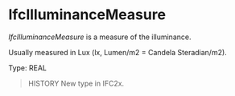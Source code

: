 # IfcIlluminanceMeasure

_IfcIlluminanceMeasure_ is a measure of the illuminance.

Usually measured in Lux (lx, Lumen/m2 = Candela Steradian/m2).

Type: REAL

> HISTORY New type in IFC2x.
